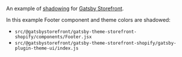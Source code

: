 An example of [shadowing](https://www.gatsbyjs.org/docs/themes/shadowing/) for [Gatsby Storefront](https://github.com/GatsbyStorefront/gatsby-theme-storefront-shopify).

In this example Footer component and theme colors are shadowed:

- `src/@gatsbystorefront/gatsby-theme-storefront-shopify/components/Footer.jsx`
- `src/@gatsbystorefront/gatsby-theme-storefront-shopify/gatsby-plugin-theme-ui/index.js`
